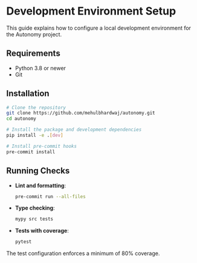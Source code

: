 # Development Environment Setup

This guide explains how to configure a local development environment for the Autonomy project.

## Requirements

- Python 3.8 or newer
- Git

## Installation

```bash
# Clone the repository
git clone https://github.com/mehulbhardwaj/autonomy.git
cd autonomy

# Install the package and development dependencies
pip install -e .[dev]

# Install pre-commit hooks
pre-commit install
```

## Running Checks

- **Lint and formatting**:
  ```bash
  pre-commit run --all-files
  ```
- **Type checking**:
  ```bash
  mypy src tests
  ```
- **Tests with coverage**:
  ```bash
  pytest
  ```
The test configuration enforces a minimum of 80% coverage.
